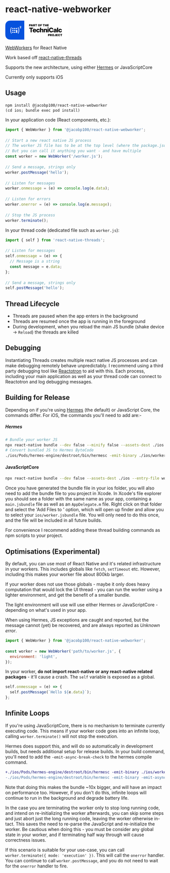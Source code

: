 # react-native-webworker

<a href="https://jacobdoescode.com/technicalc"><img alt="Part of the TechniCalc Project" src="https://github.com/jacobp100/technicalc-core/blob/master/banner.png" width="200" height="60"></a>

[WebWorkers](https://developer.mozilla.org/en-US/docs/Web/API/Web_Workers_API) for React Native

Work based off [react-native-threads](https://github.com/joltup/react-native-threads)

Supports the new architecture, using either [Hermes](https://hermesengine.dev) or JavaScriptCore

Currently only supports iOS

## Usage

```
npm install @jacobp100/react-native-webworker
(cd ios; bundle exec pod install)
```

In your application code (React components, etc.):

```js
import { WebWorker } from '@jacobp100/react-native-webworker';

// Start a new react native JS process
// The worker JS file has to be at the top level (where the package.json is)
// But you can call it anything you want - and have multiple
const worker = new WebWorker('/worker.js');

// Send a message, strings only
worker.postMessage('hello');

// Listen for messages
worker.onmessage = (e) => console.log(e.data);

// Listen for errors
worker.onerror = (e) => console.log(e.message);

// Stop the JS process
worker.terminate();
```

In your thread code (dedicated file such as `worker.js`):

```js
import { self } from 'react-native-threads';

// Listen for messages
self.onmessage = (e) => {
  // Message is a string
  const message = e.data;
};

// Send a message, strings only
self.postMessage('hello');
```

## Thread Lifecycle

- Threads are paused when the app enters in the background
- Threads are resumed once the app is running in the foreground
- During development, when you reload the main JS bundle (shake device -> `Reload`) the threads are killed

## Debugging

Instantiating Threads creates multiple react native JS processes and can make debugging remotely behave unpredictably. I recommend using a third party debugging tool like [Reactotron](https://github.com/infinitered/reactotron) to aid with this. Each process, including your main application as well as your thread code can connect to Reactotron and log debugging messages.

## Building for Release

Depending on if you're using [Hermes](https://hermesengine.dev) (the default) or JavaScript Core, the commands differ. For iOS, the commands you'll need to add are:-

##### Hermes

```bash
# Bundle your worker JS
npx react-native bundle --dev false --minify false --assets-dest ./ios --entry-file worker.js --platform ios --bundle-output ./ios/worker.jsbundle
# Convert bundled JS to Hermes ByteCode
./ios/Pods/hermes-engine/destroot/bin/hermesc -emit-binary ./ios/worker.jsbundle -out ./ios/worker.jsbundle
```

#### JavaScriptCore

```bash
npx react-native bundle --dev false --assets-dest ./ios --entry-file worker.js --platform ios --bundle-output ./ios/worker.jsbundle
```

Once you have generated the bundle file in your ios folder, you will also need to add the bundle file to you project in Xcode. In Xcode's file explorer you should see a folder with the same name as your app, containing a `main.jsbundle` file as well as an `AppDelegate.m` file. Right click on that folder and select the 'Add Files to <Your App Name>' option, which will open up finder and allow you to select your `ios/worker.jsbundle` file. You will only need to do this once, and the file will be included in all future builds.

For convenience I recommend adding these thread building commands as npm scripts to your project.

## Optimisations (Experimental)

By default, you can use most of React Native and it's related infrastructure in your workers. This includes globals like `fetch`, `setTimeout` etc. However, including this makes your worker file about 800kb larger.

If your worker does not use those globals - maybe it only does heavy computation that would lock the UI thread - you can run the worker using a lighter environment, and get the benefit of a smaller bundle.

The light environment will use will use either Hermes or JavaScriptCore - depending on what's used in your app.

When using Hermes, JS exceptions are caught and reported, but the message cannot (yet) be recovered, and are always reported as _Unknown error_.

```js
import { WebWorker } from '@jacobp100/react-native-webworker';

const worker = new WebWorker('path/to/worker.js', {
  environment: 'light',
});
```

In your worker, **do not import react-native or any react-native related packages** - it'll cause a crash. The `self` variable is exposed as a global.

```js
self.onmessage = (e) => {
  self.postMessage(`Hello ${e.data}`);
};
```

## Infinite Loops

If you're using JavaScriptCore, there is no mechanism to terminate currently executing code. This means if your worker code goes into an infinite loop, calling `worker.terminate()` will not stop the execution.

Hermes does support this, and will do so automatically in development builds, but needs additional setup for release builds. In your build command, you'll need to add the `-emit-async-break-check` to the hermes compile command.

```diff
+./ios/Pods/hermes-engine/destroot/bin/hermesc -emit-binary ./ios/worker.jsbundle -out ./ios/worker.jsbundle
-./ios/Pods/hermes-engine/destroot/bin/hermesc -emit-binary -emit-async-break-check ./ios/worker.jsbundle -out ./ios/worker.jsbundle
```

Note that doing this makes the bundle ~10x bigger, and will have an impact on performance too. However, if you don't do this, infinite loops will continue to run in the background and degrade battery life.

In the case you are terminating the worker only to stop long running code, and intend on re-initializing the worker afterwards, you can skip some steps and just abort just the long running code, leaving the worker otherwise in-tact. This saves the need to re-parse the JavaScript and re-initialize the worker. Be cautious when doing this - you must be consider any global state in your worker, and if terminating half way through will cause correctness issues.

If this scenario is suitable for your use-case, you can call `worker.terminate({ mode: 'execution' })`. This will call the `onerror` handler. You can continue to call `worker.postMessage`, and you do not need to wait for the `onerror` handler to fire.
